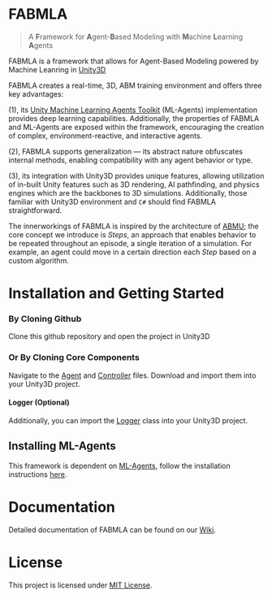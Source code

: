 # FABMLA
> A **F**ramework for **A**gent-**B**ased Modeling with **M**achine **L**earning **A**gents

FABMLA is a framework that allows for Agent-Based Modeling powered by Machine Leanring in [Unity3D](https://unity.com/)

FABMLA creates a real-time, 3D, ABM training environment and offers three key advantages: 

(1), its [Unity Machine Learning Agents Toolkit](https://github.com/Unity-Technologies/ml-agents) (ML-Agents) implementation provides deep learning capabilities. Additionally, the properties of FABMLA and ML-Agents are exposed within the framework, encouraging the creation of complex, environment-reactive, and interactive agents. 

(2), FABMLA supports generalization — its abstract nature obfuscates internal methods, enabling compatibility with any agent behavior or type. 

(3), its integration with Unity3D provides unique features, allowing utilization of in-built Unity features such as 3D rendering, AI pathfinding, and physics engines which are the backbones to 3D simulations. Additionally, those familiar with Unity3D environment and `C#` should find FABMLA straightforward.

The innerworkings of FABMLA is inspired by the architecture of [ABMU](https://github.com/cheliotk/unity_abm_framework); the core concept we introduce is _Steps_, an approach that enables behavior to be repeated throughout an episode, a single iteration of a simulation. For example, an agent could move in a certain direction each _Step_ based on a custom algorithm. 

# Installation and Getting Started
### By Cloning Github
Clone this github repository and open the project in Unity3D
### Or By Cloning Core Components
Navigate to the [Agent](https://github.com/ArvickC/FABMLA/blob/main/Assets/ABMAgent.cs) and [Controller](https://github.com/ArvickC/FABMLA/blob/main/Assets/ABMController.cs) files. Download and import them into your Unity3D project.
#### Logger (Optional)
Additionally, you can import the [Logger](https://github.com/ArvickC/FABMLA/blob/main/Assets/ABMLogger.cs) class into your Unity3D project.
## Installing ML-Agents
This framework is dependent on [ML-Agents](https://github.com/Unity-Technologies/ml-agent), follow the installation instructions [here](https://github.com/Unity-Technologies/ml-agents/blob/latest_release/docs/Installation.md).

# Documentation
Detailed documentation of FABMLA can be found on our [Wiki](https://github.com/ArvickC/FABMLA/wiki).

# License
This project is licensed under [MIT License](https://github.com/ArvickC/FABMLA/blob/main/LICENSE).
